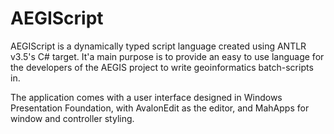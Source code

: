 AEGIScript
==========

AEGIScript is a dynamically typed script language created using ANTLR v3.5's C# target. It'a main purpose is to provide an easy to use language for the developers of the AEGIS project to write geoinformatics batch-scripts in. 

The application comes with a user interface designed in Windows Presentation Foundation, with AvalonEdit as the editor, and MahApps for window and controller styling.

